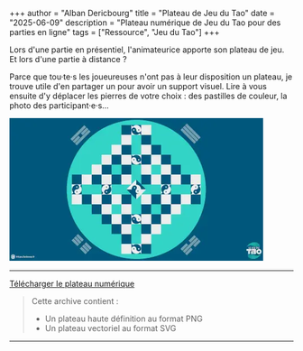 +++
author = "Alban Dericbourg"
title = "Plateau de Jeu du Tao"
date = "2025-06-09"
description = "Plateau numérique de Jeu du Tao pour des parties en ligne"
tags = ["Ressource", "Jeu du Tao"]
+++


Lors d'une partie en présentiel, l'animateurice apporte son plateau de jeu. Et lors
d'une partie à distance ?

Parce que tou·te·s les joueureuses n'ont pas à leur disposition un plateau, je
trouve utile d'en partager un pour avoir un support visuel. Lire à vous ensuite
d'y déplacer les pierres de votre choix : des pastilles de couleur, la photo des
participant·e·s...

![Vue réduite d'un plateau de Jeu du Tao](plateau-preview.webp)

***

[Télécharger le plateau numérique](JeuDuTao_Plateau.zip)

> Cette archive contient :
> * Un plateau haute définition au format PNG
> * Un plateau vectoriel au format SVG

***